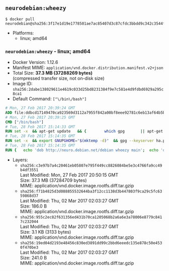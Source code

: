 ## `neurodebian:wheezy`

```console
$ docker pull neurodebian@sha256:3f17e1d19e1778501ae7ac85407d3c87cfdc3bbdd9c342c3544f92b4ec953e78
```

-	Platforms:
	-	linux; amd64

### `neurodebian:wheezy` - linux; amd64

-	Docker Version: 1.12.6
-	Manifest MIME: `application/vnd.docker.distribution.manifest.v2+json`
-	Total Size: **37.3 MB (37288269 bytes)**  
	(compressed transfer size, not on-disk size)
-	Image ID: `sha256:2dabe138029611e4619c033d25bd8231384f9e7c581e4d9fdbd6929a295c8ca1`
-	Default Command: `["\/bin\/bash"]`

```dockerfile
# Mon, 27 Feb 2017 20:39:24 GMT
ADD file:ddbcd17149470ca923569d3112a7955f842a00bf8eee92781c6eb13af64b5b82 in / 
# Mon, 27 Feb 2017 20:39:25 GMT
CMD ["/bin/bash"]
# Tue, 28 Feb 2017 15:14:33 GMT
RUN set -x 	&& apt-get update 	&& { 		which gpg 		|| apt-get install -y --no-install-recommends gnupg2 		|| apt-get install -y --no-install-recommends gnupg 	; } 	&& { 		gpg --version | grep -q '^gpg (GnuPG) 1\.' 		|| apt-get install -y --no-install-recommends dirmngr 	; } 	&& rm -rf /var/lib/apt/lists/*
# Tue, 28 Feb 2017 15:14:35 GMT
RUN set -x 	&& export GNUPGHOME="$(mktemp -d)" 	&& gpg --keyserver ha.pool.sks-keyservers.net --recv-keys DD95CC430502E37EF840ACEEA5D32F012649A5A9 	&& gpg --export DD95CC430502E37EF840ACEEA5D32F012649A5A9 > /etc/apt/trusted.gpg.d/neurodebian.gpg 	&& rm -r "$GNUPGHOME"
# Tue, 28 Feb 2017 15:14:35 GMT
RUN { 	echo 'deb http://neuro.debian.net/debian wheezy main'; 	echo 'deb http://neuro.debian.net/debian data main'; 	echo '#deb-src http://neuro.debian.net/debian-devel wheezy main'; } > /etc/apt/sources.list.d/neurodebian.sources.list
```

-	Layers:
	-	`sha256:c3e97b7a4c20461eb05807e795f449cc8826084be5e3c4766fa9cc49b4df3551`  
		Last Modified: Mon, 27 Feb 2017 20:50:15 GMT  
		Size: 37.3 MB (37284709 bytes)  
		MIME: application/vnd.docker.image.rootfs.diff.tar.gzip
	-	`sha256:f71b4825d3d088855532644ba3f12cc1138d3b447803f9ca29c5fc6359868d37`  
		Last Modified: Thu, 02 Mar 2017 02:03:27 GMT  
		Size: 186.0 B  
		MIME: application/vnd.docker.image.rootfs.diff.tar.gzip
	-	`sha256:955c2ec82f631356ed431b70ca1205068b2a6a6e3a78006e8779c8417c232044`  
		Last Modified: Thu, 02 Mar 2017 02:03:27 GMT  
		Size: 3.1 KB (3133 bytes)  
		MIME: application/vnd.docker.image.rootfs.diff.tar.gzip
	-	`sha256:19ed04d2193e48456c830ed3891dd99c2bbd6eeedc135e878c50e4530f470be3`  
		Last Modified: Thu, 02 Mar 2017 02:03:27 GMT  
		Size: 241.0 B  
		MIME: application/vnd.docker.image.rootfs.diff.tar.gzip
